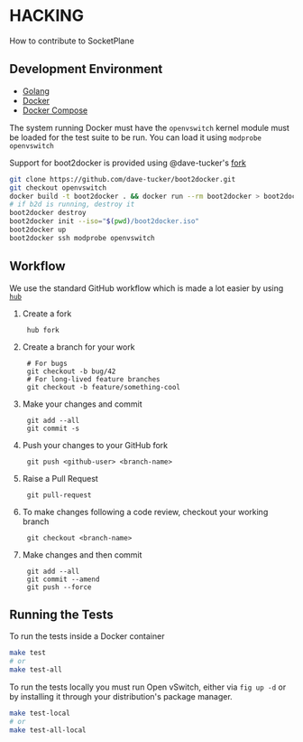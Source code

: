 HACKING
=======

How to contribute to SocketPlane

## Development Environment

- [Golang](http://golang.org/doc/code.html)
- [Docker](https://docs.docker.com/installation/#installation)
- [Docker Compose](http://www.fig.sh/install.html)

The system running Docker must have the `openvswitch` kernel module must be loaded for the test suite to be run. You can load it using `modprobe openvswitch`

Support for boot2docker is provided using @dave-tucker's [fork](https://github.com/dave-tucker/boot2docker/tree/openvswitch)

```bash
git clone https://github.com/dave-tucker/boot2docker.git
git checkout openvswitch
docker build -t boot2docker . && docker run --rm boot2docker > boot2docker.iso
# if b2d is running, destroy it
boot2docker destroy
boot2docker init --iso="$(pwd)/boot2docker.iso"
boot2docker up
boot2docker ssh modprobe openvswitch
```

## Workflow

We use the standard GitHub workflow which is made a lot easier by using [`hub`](https://hub.github.com/)

1. Create a fork

        hub fork

2. Create a branch for your work

        # For bugs
        git checkout -b bug/42
        # For long-lived feature branches
        git checkout -b feature/something-cool

3. Make your changes and commit

        git add --all
        git commit -s

4. Push your changes to your GitHub fork

        git push <github-user> <branch-name>

5. Raise a Pull Request

        git pull-request

6. To make changes following a code review, checkout your working branch

        git checkout <branch-name>

7. Make changes and then commit

        git add --all
        git commit --amend
        git push --force

## Running the Tests

To run the tests inside a Docker container

```bash
make test
# or
make test-all
```

To run the tests locally you must run Open vSwitch, either via `fig up -d` or by installing it through your distribution's package manager.

```bash
make test-local
# or
make test-all-local
```
